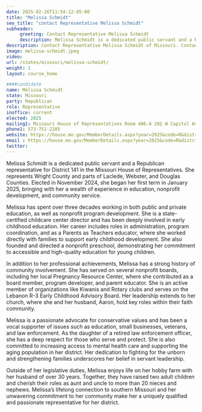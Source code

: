 ```yaml
---
date: 2025-02-26T11:54:12-05:00
title: "Melissa Schmidt"
seo_title: "contact Representative Melissa Schmidt"
subheader:
     greeting: Contact Representative Melissa Schmidt
     description: Melissa Schmidt is a dedicated public servant and a Republican representative for District 141 in the Missouri House of Representatives. She represents Wright County and parts of Laclede, Webster, and Douglas Counties.
description: Contact Representative Melissa Schmidt of Missouri. Contact information for Melissa Schmidt includes email address, phone number, and mailing address.
image: melissa-schmidt.jpeg
video:
url: /states/missouri/melissa-schmidt/
weight: 1
layout: course_home

####candidate
name: Melissa Schmidt
state: Missouri
party: Republican
role: Representative
inoffice: current
elected: 2025
mailing1: Missouri House of Representatives Room 406-A 201 W Capitol Ave Jefferson City, MO 65101
phone1: 573-751-2205
website: https://house.mo.gov/MemberDetails.aspx?year=2025&code=R&district=141/
email : https://house.mo.gov/MemberDetails.aspx?year=2025&code=R&district=141/
twitter: 
---
```

Melissa Schmidt is a dedicated public servant and a Republican representative for District 141 in the Missouri House of Representatives. She represents Wright County and parts of Laclede, Webster, and Douglas Counties. Elected in November 2024, she began her first term in January 2025, bringing with her a wealth of experience in education, nonprofit development, and community service.

Melissa has spent over three decades working in both public and private education, as well as nonprofit program development. She is a state-certified childcare center director and has been deeply involved in early childhood education. Her career includes roles in administration, program coordination, and as a Parents as Teachers educator, where she worked directly with families to support early childhood development. She also founded and directed a nonprofit preschool, demonstrating her commitment to accessible and high-quality education for young children.

In addition to her professional achievements, Melissa has a strong history of community involvement. She has served on several nonprofit boards, including her local Pregnancy Resource Center, where she contributed as a board member, program developer, and parent educator. She is an active member of organizations like Kiwanis and Rotary clubs and serves on the Lebanon R-3 Early Childhood Advisory Board. Her leadership extends to her church, where she and her husband, Aaron, hold key roles within their faith community.

Melissa is a passionate advocate for conservative values and has been a vocal supporter of issues such as education, small businesses, veterans, and law enforcement. As the daughter of a retired law enforcement officer, she has a deep respect for those who serve and protect. She is also committed to increasing access to mental health care and supporting the aging population in her district. Her dedication to fighting for the unborn and strengthening families underscores her belief in servant leadership.

Outside of her legislative duties, Melissa enjoys life on her hobby farm with her husband of over 30 years. Together, they have raised two adult children and cherish their roles as aunt and uncle to more than 20 nieces and nephews. Melissa’s lifelong connection to southern Missouri and her unwavering commitment to her community make her a uniquely qualified and passionate representative for her district.
